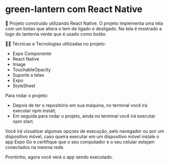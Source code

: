 # green-lantern com React Native

📱 Projeto construido utilizando React Native. O projeto implementa uma tela com um botao que altera o tem de ligado e desligado. Na tela é mostrado a logo do lanterna verde que é usado como botão.

🧑‍💻 Técnicas e Tecnologias utilizadas no projeto: 
  - Expo Componente
  - React Native
  - Image
  - TouchableOpacity
  - Suporte a telas
  - Expo
  - StyleSheet

Para rodar o projeto: 
  - Depois de ter o repositório em sua máquina, no terminal você irá executar npm install;
  - Em seguida para rodar o projeto, ainda no terminal você irá executar npm start.

Você irá vizualizar algumas opçoes de execução, pelo navegador ou por um dispositivo móvel, caso queira executar em um dispositivo móvel instale o app Expo Go e certifique que o seu computador e o seu celular estejam conectados na mesma rede.

Prontinho, agora você verá o app sendo executado.
